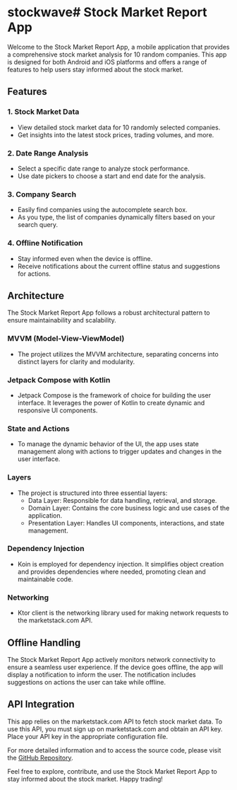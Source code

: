 # stockwave# Stock Market Report App

Welcome to the Stock Market Report App, a mobile application that provides a comprehensive stock market analysis for 10 random companies. This app is designed for both Android and iOS platforms and offers a range of features to help users stay informed about the stock market.

## Features

### 1. Stock Market Data
- View detailed stock market data for 10 randomly selected companies.
- Get insights into the latest stock prices, trading volumes, and more.

### 2. Date Range Analysis
- Select a specific date range to analyze stock performance.
- Use date pickers to choose a start and end date for the analysis.

### 3. Company Search
- Easily find companies using the autocomplete search box.
- As you type, the list of companies dynamically filters based on your search query.

### 4. Offline Notification
- Stay informed even when the device is offline.
- Receive notifications about the current offline status and suggestions for actions.

## Architecture

The Stock Market Report App follows a robust architectural pattern to ensure maintainability and scalability.

### MVVM (Model-View-ViewModel)
- The project utilizes the MVVM architecture, separating concerns into distinct layers for clarity and modularity.

### Jetpack Compose with Kotlin
- Jetpack Compose is the framework of choice for building the user interface. It leverages the power of Kotlin to create dynamic and responsive UI components.

### State and Actions
- To manage the dynamic behavior of the UI, the app uses state management along with actions to trigger updates and changes in the user interface.

### Layers
- The project is structured into three essential layers:
  - Data Layer: Responsible for data handling, retrieval, and storage.
  - Domain Layer: Contains the core business logic and use cases of the application.
  - Presentation Layer: Handles UI components, interactions, and state management.

### Dependency Injection
- Koin is employed for dependency injection. It simplifies object creation and provides dependencies where needed, promoting clean and maintainable code.

### Networking
- Ktor client is the networking library used for making network requests to the marketstack.com API.

## Offline Handling

The Stock Market Report App actively monitors network connectivity to ensure a seamless user experience. If the device goes offline, the app will display a notification to inform the user. The notification includes suggestions on actions the user can take while offline.

## API Integration

This app relies on the marketstack.com API to fetch stock market data. To use this API, you must sign up on marketstack.com and obtain an API key. Place your API key in the appropriate configuration file.

For more detailed information and to access the source code, please visit the [GitHub Repository](https://github.com/daviekimgithub/stockwave).

Feel free to explore, contribute, and use the Stock Market Report App to stay informed about the stock market. Happy trading!

